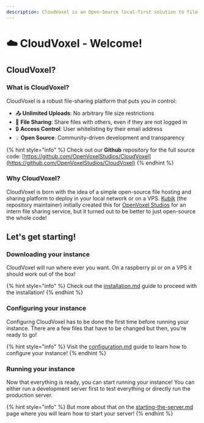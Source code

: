 ```yaml
---
description: CloudVoxel is an Open-Source local-first solution to file sharing!
---
```


# ☁️ CloudVoxel - Welcome!

## CloudVoxel?

### What is CloudVoxel?

CloudVoxel is a robust file-sharing platform that puts you in control:

* 📤 **Unlimited Uploads**: No arbitrary file size restrictions
* 🔗 **File Sharing**: Share files with others, even if they are not logged in
* 🔒 **Access Control**: User whitelisting by their email address
* 💡 **Open Source**: Community-driven development and transparency

{% hint style="info" %}
Check out our **Github** repository for the full source code: [https://github.com/OpenVoxelStudios/CloudVoxel](https://github.com/OpenVoxelStudios/CloudVoxel)
{% endhint %}

### Why CloudVoxel?

CloudVoxel is born with the idea of a simple open-source file hosting and sharing platform to deploy in your local network or on a VPS. [Kubik](https://github.com/KodeurKubik) (the repository maintainer) initially created this for [OpenVoxel Studios](https://openvoxel.studio) for an intern file sharing service, but it turned out to be better to just open-source the whole code!

## Let's get starting!

### Downloading your instance

CloudVoxel will run where ever you want. On a raspberry pi or on a VPS it should work out of the box!

{% hint style="info" %}
Check out the [installation.md](server-management/installation.md "mention") guide to proceed with the installation!
{% endhint %}

### Configuring your instance

Configurng CloudVoxel has to be done the first time before running your instance. There are a few files that have to be changed but then, you're ready to go!

{% hint style="info" %}
Visit the [configuration.md](server-management/configuration.md "mention") guide to learn how to configure your instance!
{% endhint %}

### Running your instance

Now that everything is ready, you can start running your instance! You can either run a development server first to test everything or directly run the production server.

{% hint style="info" %}
But more about that on the [starting-the-server.md](server-management/starting-the-server.md "mention") page where you will learn how to start your server!
{% endhint %}
